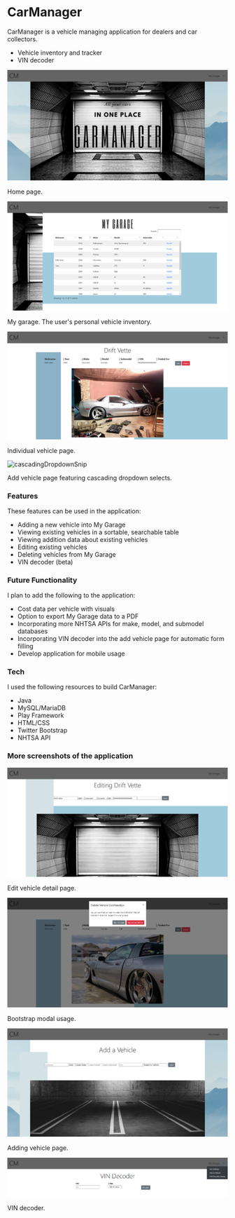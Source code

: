 # CarManager

CarManager is a vehicle managing application for dealers and car collectors.

  - Vehicle inventory and tracker
  - VIN decoder

![homePageSnip](https://raw.githubusercontent.com/pclamon/CarManager/master/public/images/screenshots/homePageSnip.PNG)

Home page.

![myGarageSnip](https://raw.githubusercontent.com/pclamon/CarManager/master/public/images/screenshots/myGarageSnip.PNG)

My garage. The user's personal vehicle inventory.

![vehicleSnip](https://raw.githubusercontent.com/pclamon/CarManager/master/public/images/screenshots/vehicleSnip.PNG)

Individual vehicle page.

![cascadingDropdownSnip](https://raw.githubusercontent.com/pclamon/CarManager/master/public/images/screenshots/cascadingDropdownSnip.PNG)

Add vehicle page featuring cascading dropdown selects.

### Features

These features can be used in the application:

  - Adding a new vehicle into My Garage
  - Viewing existing vehicles in a sortable, searchable table
  - Viewing addition data about existing vehicles
  - Editing existing vehicles
  - Deleting vehicles from My Garage
  - VIN decoder (beta)

### Future Functionality

I plan to add the following to the application:

  - Cost data per vehicle with visuals
  - Option to export My Garage data to a PDF
  - Incorporating more NHTSA APIs for make, model, and submodel databases
  - Incorporating VIN decoder into the add vehicle page for automatic form filling
  - Develop application for mobile usage

### Tech

I used the following resources to build CarManager:

  - Java
  - MySQL/MariaDB
  - Play Framework
  - HTML/CSS
  - Twitter Bootstrap
  - NHTSA API

### More screenshots of the application

![editVehicleSnip](https://raw.githubusercontent.com/pclamon/CarManager/master/public/images/screenshots/editVehicleSnip.PNG)

Edit vehicle detail page.

![deleteModalSnip](https://raw.githubusercontent.com/pclamon/CarManager/master/public/images/screenshots/deleteModalSnip.PNG)

Bootstrap modal usage.

![addVehicleSnip](https://raw.githubusercontent.com/pclamon/CarManager/master/public/images/screenshots/addVehicleSnip.PNG)

Adding vehicle page.

![vinDecoderSnip](https://raw.githubusercontent.com/pclamon/CarManager/master/public/images/screenshots/vinDecoderSnip.PNG)

VIN decoder.